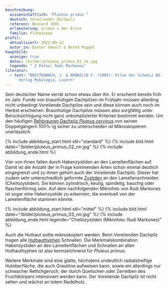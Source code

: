 ```yaml
---
beschreibung:
  wissenschaftlich: "Pluteus primus "
  deutsch: Voreilender Dachpilz
  referenz: Bonnard 1991
  erlaeuterung: primus = der Erste
  familie: Pluteaceae
profil:
  aktualisiert: 2022-09-22
  autor_in: Dieter Gewalt & Bernd Miggel
hauptbild:
  anzeige: true
  datei: /bilder/pluteus_primus_01_rm.jpg
  legende: " 2 Fotos: Rudi Markones"
literatur:
  - text: "BREITENBACH, J. & KRÄNZLIN F. (1995): Pilze der Schweiz Bd. 4: Nr. 122 -
      Verlag Mykologia, Luzern"
---
```

Sein deutscher Name verrät schon etwas über ihn. Er erscheint bereits früh im Jahr. Funde von braunhütigen Dachpilzen im Frühjahr müssen allerding nicht unbedingt Voreilende Dachpilze sein und diese können auch noch im Herbst erscheinen. Braunhütige Dachpilze müssen also sorgfältig unter Berücksichtigung nicht ganz unkomplizierter Kriterien bestimmt werden. Um den häufigen [Rehbraunen Dachpilz *Pluteus cervinus*](/pilze/pluteus-cervinus-rehbrauner-dachpilz) von seinen Doppelgängern 100%-ig sicher zu unterscheiden ist Mikroskopieren unerlässlich.

{% include abbildung_start.html stil="standard" %}
{% include bild.html datei="/bilder/pluteus_primus_02_rm.jpg" %}
{% include abbildung_ende.html %}

Vier von ihnen fallen durch Hakenzystiden an den Lamellenflächen auf. Damit ist die Anzahl der in Frage kommenden Arten schon einmal deutlich eingegrenzt und zu ihnen gehört auch der Voreilende Dachpilz. Dieser hat zudem sehr unterschiedlich geformte [Zystiden](Zystiden "Glossar") an den Lamellenschneiden (Cheilozystiden). Sie können zylindrisch, keulig, spindelig, bauchig oder flaschenförmig sein. Auf dem nachfolgenden Mikrofoto von Rudi Markones ist sogar eine Hakenzystide zu erkennen, die eventuell von der Lamellenfläche stammen könnte.

{% include abbildung_start.html stil="mittel" %}
{% include bild.html datei="/bilder/pluteus_primus_03_rm.jpg" %}
{% include abbildung_ende.html legende="Cheilozystiden (Mikrofoto: Rudi Markones)" %}

Auch die Huthaut sollte mikroskopiert werden. Beim Voreilenden Dachpilz tragen alle [Huthauthyphen](Hyphen "Glossar") Schnallen. Die Merkmalskombination Hakenzystiden an den Lamellenflächen und Schnallen an allen Huthauthyphen ist also kennzeichnend für *Pluteus primus*.

Weitere Merkmale sind eine glatte, höchstens undeutlich radialstreifige Hutoberfläche, die auch Grautöne aufweisen kann, sowie ein allerdings nur schwacher Rettichgeruch, der durch Quetschen oder Zerreiben des Fruchtkörpers intensiviert werden kann. Der Voreilende Dachpilz ist nicht selten und wächst an totem Nadelholz.